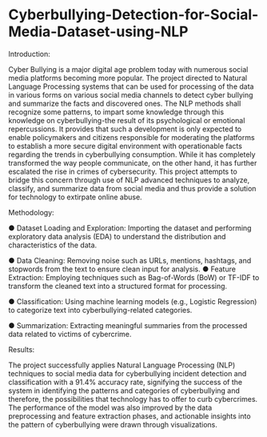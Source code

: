 # Cyberbullying-Detection-for-Social-Media-Dataset-using-NLP

Introduction:

Cyber Bullying is a major digital age problem today with numerous social media platforms becoming more popular. The project directed to Natural Language Processing systems that can be used for processing of the data in various forms on various social media channels to detect cyber bullying and summarize the facts and discovered ones. The NLP methods shall recognize some patterns, to impart some knowledge through this knowledge on cyberbullying-the result of its psychological or emotional repercussions. It provides that such a development is only expected to enable policymakers and citizens responsible for moderating the platforms to establish a more secure digital environment with operationable facts regarding the trends in cyberbullying consumption. While it has completely transformed the way people communicate, on the other hand, it has further escalated the rise in crimes of cybersecurity. This project attempts to bridge this concern through use of NLP advanced techniques to analyze, classify, and
summarize data from social media and thus provide a solution for technology to extirpate online abuse. 

Methodology:

● Dataset Loading and Exploration: Importing the dataset and performing exploratory data analysis (EDA) to understand the distribution and characteristics of the data. 

● Data Cleaning: Removing noise such as URLs, mentions, hashtags, and stopwords from the text to ensure clean input for analysis. ● Feature Extraction: Employing techniques such as Bag-of-Words (BoW) or TF-IDF to transform the cleaned text into a structured format for processing.

● Classification: Using machine learning models (e.g., Logistic Regression) to categorize text into cyberbullying-related categories. 

● Summarization: Extracting meaningful summaries from the processed data related to victims of cybercrime.

Results:

The project successfully applies Natural Language Processing (NLP) techniques to social media data for cyberbullying incident detection and classification with a 91.4% accuracy rate, signifying the success of the system in identifying the patterns and categories of cyberbullying and therefore, the possibilities that technology has to offer to curb cybercrimes. The performance of the model was also improved by the data preprocessing and feature extraction phases, and actionable insights into the pattern of cyberbullying were drawn through visualizations.
